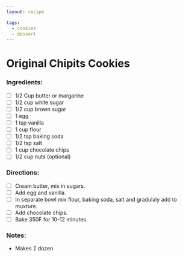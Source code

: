 ```yaml
---
layout: recipe

tags:
  - cookies
  - dessert
---
```


# Original Chipits Cookies

### Ingredients:

- [ ] 1/2 Cup butter or margarine
- [ ] 1/2 cup white sugar
- [ ] 1/2 cup brown sugar
- [ ] 1 egg
- [ ] 1 tsp vanilla
- [ ] 1 cup flour
- [ ] 1/2 tsp baking soda
- [ ] 1/2 tsp salt
- [ ] 1 cup chocolate chips
- [ ] 1/2 cup nuts (optional)

### Directions:

- [ ] Cream butter, mix in sugars.
- [ ] Add egg and vanilla.
- [ ] In separate bowl mix flour, baking soda, salt and gradulaly add to muxture.
- [ ] Add chocolate chips.
- [ ] Bake 350F for 10-12 minutes.

### Notes:

* Makes 2 dozen
